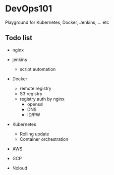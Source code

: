# DevOps101

Playground for Kubernetes, Docker, Jenkins, ... etc

## Todo list

- nginx
- jenkins
  - script automation
- Docker
  - remote registry
  - S3 registry
  - registry auth by nginx
    - openssl
    - DNS
    - ID/PW
- Kubernetes
  - Rolling update
  - Container orchestration

- AWS
- GCP
- Ncloud